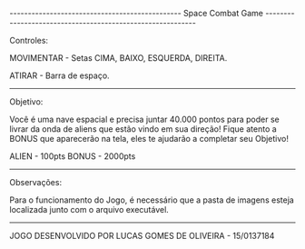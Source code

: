 ----------------------------------------------- Space Combat Game -----------------------------------------------------------


Controles:

MOVIMENTAR - Setas CIMA, BAIXO, ESQUERDA, DIREITA.

ATIRAR - Barra de espaço.

-----------------------------------------------------

Objetivo:

Você é uma nave espacial e precisa juntar 40.000 pontos para poder se livrar da onda de aliens que estão vindo em sua direção!
Fique atento a BONUS que aparecerão na tela, eles te ajudarão a completar seu Objetivo!

ALIEN - 100pts
BONUS - 2000pts

-----------------------------------------------------

Observações:

Para o funcionamento do Jogo, é necessário que a pasta de imagens esteja localizada junto com o arquivo executável.

----------------------------------------------------

JOGO DESENVOLVIDO POR LUCAS GOMES DE OLIVEIRA - 15/0137184
